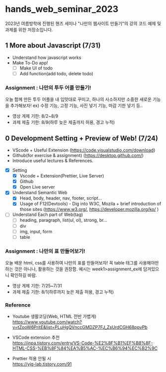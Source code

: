 # hands_web_seminar_2023

2023년 여름방학에 진행된 핸즈 세미나 "나만의 웹사이트 만들기"의 강의 코드 예제 및 과제를 위한 저장소입니다.

## 1 More about Javascript (7/31)

- Understand how javascript works
- Make To-Do app!
  - [ ] Make UI of todo
  - [ ] Add function(add todo, delete todo)

### Assignment : 나만의 투두 어플 만들기!

오늘 함께 만든 투두 어플을 내 입맛대로 꾸미고, 하나의 사소하지만 소중한 새로운 기능을 추가해보자! ex) 수정 기능, 고정 기능, 사진 넣기 기능, 마감 기한 넣기 등..

- 영상 게제 기한: 8/2~8/9
- 과제 제출 기한: 8/9(하루 늦은 제출까지 허용, 경고 누적)

## 0 Development Setting + Preview of Web! (7/24)

- VScode + Useful Extension (https://code.visualstudio.com/download)
- Github(for exercise & assignment) (https://desktop.github.com/)
- Introduce useful lectures & References.
- [x] Setting
  - [x] Vscode + Extension(Prettier, Live Server)
  - [x] Github
  - [x] Open Live server
- [x] Understand Semantic Web
  - [x] Head, body, header, nav, footer, script...
  - [x] Usage of F12(Devtools) - Dig into W3C, Mozila + brief introduction of those sites
        (https://www.w3.org/, https://developer.mozilla.org/ko/ )
- [ ] Understand Each part of Web(tag)
  - [ ] heading, paragraph, list(ul, ol), strong, br...
  - [ ] div
  - [ ] img, input, form
  - [ ] table

### Assignment : 나만의 표 만들어보기!

오늘 배운 html, css를 사용하여 나만의 표를 만들어보자! 꼭 table 태그를 사용해야만 하는 것은 아니나, 활용하는 것을 권장함. 예시는 week1>assignment_ex에 담겨있으니 확인하길 바람.

- 영상 게제 기한: 7/25~7/31
- 과제 제출 기한: 8/1(하루까지 늦은 제출 허용, 경고 누적)

### Reference

- Youtube 생활코딩(Web, HTML 전반 가볍게) <br/>
  https://www.youtube.com/watch?v=tZooW6PritE&list=PLuHgQVnccGMDZP7FJ_ZsUrdCGH68ppvPb

- VSCode extension 추천 <br/>
  https://inpa.tistory.com/entry/VS-Code-%E2%8F%B1%EF%B8%8F-HTML-CSS-%EB%8F%84%EA%B5%AC-%EC%B6%94%EC%B2%9C
- Prettier 적용 안될 시 <br/>
  https://yjg-lab.tistory.com/91
